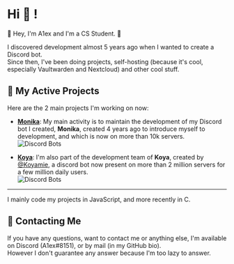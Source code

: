 # Hi 🍍 !


🍍 Hey, I'm A1ex and I'm a CS Student. 🍍


I discovered development almost 5 years ago when I wanted to create a Discord bot.  
Since then, I've been doing projects, self-hosting (because it's cool, especially Vaultwarden and Nextcloud) and other cool stuff.


## 📁 My Active Projects
Here are the 2 main projects I'm working on now:  

- [**Monika**](https://monika.gg): My main activity is to maintain the development of my Discord bot I created, **Monika**, created 4 years ago to introduce myself to development, and which is now on more than 10k servers.  
![Discord Bots](https://top.gg/api/widget/servers/340476335279570945.svg)

- [**Koya**](https://koya.gg): I'm also part of the development team of **Koya**, created by [@Koyamie](https://github.com/Koyamie), a discord bot now present on more than 2 million servers for a few million daily users.  
![Discord Bots](https://top.gg/api/widget/servers/276060004262477825.svg)
____
I mainly code my projects in JavaScript, and more recently in C. 

## 📱 Contacting Me
If you have any questions, want to contact me or anything else, I'm available on Discord (A1ex#8151), or by mail (in my GitHub bio).   
However I don't guarantee any answer because I'm too lazy to answer.
